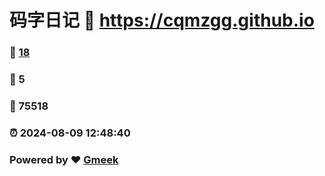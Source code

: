 # 码字日记 :link: https://cqmzgg.github.io 
### :page_facing_up: [18](https://cqmzgg.github.io/tag.html) 
### :speech_balloon: 5 
### :hibiscus: 75518 
### :alarm_clock: 2024-08-09 12:48:40 
### Powered by :heart: [Gmeek](https://github.com/Meekdai/Gmeek)
